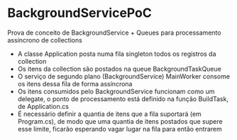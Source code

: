# BackgroundServicePoC
Prova de conceito de BackgroundService + Queues para processamento assíncrono de collections

* A classe Application posta numa fila singleton todos os registros da collection
* Os itens da collection são postados na queue BackgroundTaskQueue
* O serviço de segundo plano (BackgroundService) MainWorker consome os itens dessa fila de forma assíncrona
* Os itens consumidos pelo BackgroundService funcionam como um delegate, o ponto de processamento está definido na função BuildTask, de Application.cs
* É necessário definir a quantia de itens que a fila suportará (em Program.cs), de modo que uma quantia de itens postados que supere esse limite, ficarão esperando vagar lugar na fila para então entrarem

